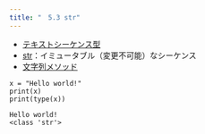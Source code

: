 ```yaml
---
title: "　5.3 str"
---
```


* [テキストシーケンス型](https://docs.python.org/ja/3/library/stdtypes.html#text-sequence-type-str)
* [str](https://docs.python.org/ja/3/library/stdtypes.html#text-sequence-type-str)：イミュータブル（変更不可能）なシーケンス 
* [文字列メソッド](https://docs.python.org/ja/3/library/stdtypes.html#string-methods)

```python:サンプルコード
x = "Hello world!"
print(x)
print(type(x))
```

```text:実行結果
Hello world!
<class 'str'>
```